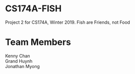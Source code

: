 # CS174A-FISH

Project 2 for CS174A, Winter 2019. Fish are Friends, not Food  

# Team Members

Kenny Chan  
Grand Huynh  
Jonathan Myong